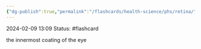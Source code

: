 ```yaml
---
{"dg-publish":true,"permalink":"/flashcards/health-science/phs/retina/","updated":"2024-03-01T08:57:58.154-06:00"}
---
```


2024-02-09
13:09
Status: #flashcard

the innermost coating of the eye